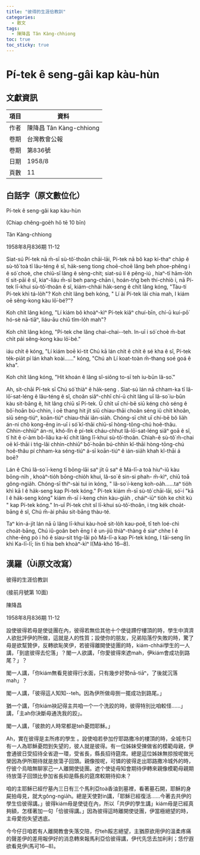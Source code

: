```yaml
---
title: "彼得的生涯佮教訓"
categories:
  - 散文
tags:
  - 陳降昌 Tân Kàng-chhiong
toc: true
toc_sticky: true
---
```


# Pí-tek ê seng-gâi kap kàu-hùn

## 文獻資訊

| 項目 | 資料 |
|---|---|
| 作者 | 陳降昌 Tân Kàng-chhiong |
| 卷期 | 台灣教會公報 |
| 卷期 | 第836號 |
| 日期 | 1958/8 |
| 頁數 | 11 |

## 白話字（原文數位化）

Pí-tek ê seng-gâi kap kàu-hùn

(Chiap chêng-goe̍h hō tē 10 bīn)

Tân Kàng-chhiong

1958年8月836期    11-12

Siat-sú Pí-tek nā m̄-sī sù-tô͘-thoân chāi-lāi, Pí-tek nā bô kap ki-thaⁿ cha̍p ê sù-tô͘ toà tī lâu-téng ê sî, ha̍k-seng tiong choē-choē lâng beh phoe-phêng i ê só͘ choè, che chiū-sī lâng ê sèng-chit; siat-sú lí ê pêng-iú , hiaⁿ-tī hām-lo̍h tī sit-pāi ê sî, kiaⁿ-liáu m̄-sī beh pang-chān i, hoán-tńg beh thí-chhiò i, nā Pí-tek lī-khui sù-tô͘-thoân ê sî, kiám-chhái ha̍k-seng ê chi̍t lâng kóng, "Tàu-tí Pí-tek khì tá-lo̍h"? Koh chi̍t lâng beh kóng, " Lí ài Pí-tek lâi chia mah, I kiám oē sêng-kong kàu lō͘-bé?"?

Koh chi̍t lâng kóng, "Lí kiám bô khoàⁿ-kìⁿ Pí-tek kiâⁿ chuí-bīn, chí-ū kuí-pō͘ hó-sè nā-tiāⁿ, liáu-āu chiū tîm-lo̍h mah"?

Koh chi̍t lâng kóng, "Pí-tek che lâng chai-chai--teh. In-uī i só͘ choè m̄-bat chi̍t pái sêng-kong kàu lō͘-bé."

iáu chi̍t ê kóng, "Lí kiám boē kì-tit Chú kā lán chi̍t ê chi̍t ê sé kha ê sî, Pí-tek te̍k-pia̍t pí lán khah koài......" kóng, "Chú ah Lí koat-toàn m̄-thang soé goá ê kha".

Koh chi̍t lâng kóng, "Hit khoán ê lâng sî-siông to-sī teh iu-būn Iâ-so͘."

Ah, si̍t-chāi Pí-tek sī Chú só͘ thiàⁿ ê ha̍k-seng . Siat-sú lán nā chham-ka tī Iâ-lō͘-sat-léng ê lâu-téng ê sî, choân siâⁿ-chhī chí-ū chi̍t lâng uī Iâ-so͘ iu-būn kàu sit-bāng ê, hit lâng chiū sī Pí-tek. Ū chi̍t uī chí-bē siū kéng chò séng ê bô͘-hoān bú-chhin, i oē thang hit ji̍t siū chiau-thāi choân séng iû chi̍t khoân, siū séng-tiúⁿ, koān-tiúⁿ chiau-thāi iân-sia̍h. Chóng-sī chit uī chí-bē bô lia̍h án-ni chò kong-êng in-uī i só͘ kî-thāi chiū-sī hòng-tōng-chú hoê-thâu. Chhin-chhiūⁿ án-ni, khó-lîn ê pí-tek cháu-chhut Iâ-lō͘-sat-léng siâⁿ goā ê sî, tī hit ê o͘-àm bô-liâu ka-kī chi̍t lâng lī-khui sù-tô͘-thoân. Chiah-ê sù-tô͘ m̄-chai oē kî-thāi i tńg-lâi chhin-chhiūⁿ bô͘-hoān bú-chhin kî-thāi hòng-tōng-chú hoê-thâu pí chham-ka séng-tiúⁿ á-sī koān-tiúⁿ ê ián-sia̍h khah kî-thāi á boē?

Lán ê Chú Iâ-so͘ í-keng tī bōng-lāi saⁿ ji̍t ū saⁿ ê Má-lī-a toà hiuⁿ-iû kàu bōng-ni̍h , khoàⁿ-tio̍h bōng-chio̍h khui, Iâ-so͘ ê sin-si phah- m̄-kìⁿ, chiū toā gông-ngia̍h. Chóng-sī thiⁿ-sài tuì in kóng, " Iâ-so͘ í-keng koh-oa̍h......taⁿ tio̍h khì kā I ê ha̍k-seng kap Pí-tek kóng." Pí-tek kiám m̄-sī sù-tô͘ chāi-lāi, só͘-í "kā I ê ha̍k-seng kóng" kiám m̄-sī í-keng chin kàu-gia̍h , cháiⁿ-iūⁿ tio̍h ke chi̍t kù " kap Pí-tek kóng." In-uī Pí-tek chit sî lī-khui sù-tô͘-thoân, i tng ke̍k choa̍t-bāng ê sî, Chú m̄-ài phāu sit-bāng thàu-té.

Taⁿ kin-á-ji̍t lán nā ū lâng lī-khui kàu-hoē sit-lo̍h kau-poê, tī teh loé-chì choa̍t-bāng, Chú iû-goân beh ēng I ê un-jiû thiàⁿ-thàng ê siaⁿ chhe I ê chhe-ēng pò i hó ê siau-sit tńg-lâi pò Má-lī-a kap Pí-tek kóng, I tāi-seng lín khì Ka-lī-lī; lín tī hia beh khoàⁿ-kìⁿ I(Má-khó 16─8).

## 漢羅（Ùi原文改寫）

彼得的生涯佮教訓

(接前月號第 10面)

陳降昌

1958年8月836期    11-12

設使彼得若毋是使徒團在內，彼得若無佮其他十个使徒蹛佇樓頂的時，學生中濟濟人欲批評伊的所做，這就是人的性質；設使你的朋友，兄弟陷落佇失敗的時，驚了毋是欲幫贊伊，反轉欲恥笑伊，若彼得離開使徒團的時，kiám-chhái學生的一人講，「到底彼得去佗落」？閣一人欲講，「你愛彼得來遮mah，伊kiám會成功到路尾？」？

閣一人講，「你kiám無看見彼得行水面，只有幾步好勢nā-tiāⁿ，了後就沉落mah」？

閣一人講，「彼得這人知知--teh。因為伊所做毋捌一擺成功到路尾。」

猶一个講，「你kiám袂記得主共咱一个一个洗跤的時，彼得特別比咱較怪......」講，「主ah你決斷毋通洗我的跤」。

閣一人講，「彼款的人時常都是teh憂悶耶穌。」

Ah，實在彼得是主所疼的學生 。設使咱若參加佇耶路撒冷的樓頂的時，全城市只有一人為耶穌憂悶到失望的，彼人就是彼得。有一位姊妹受揀做省的模範母親，伊會通彼日受招待全省遊一環，受省長，縣長招待筵席。總是這位姊妹無掠按呢做光榮因為伊所期待就是放蕩子回頭。親像按呢，可憐的彼得走出耶路撒冷城外的時，佇彼个烏暗無聊家己一人離開使徒團。遮个使徒毋知會期待伊轉來親像模範母親期待放蕩子回頭比參加省長抑是縣長的筵席較期待抑未？

咱的主耶穌已經佇墓內三日有三个馬利亞toà香油到墓裡，看著墓石開，耶穌的身屍拍毋見，就大gông-ngia̍h。總是天使對in講，「耶穌已經復活......今著去共伊的學生佮彼得講。」彼得kiám毋是使徒在內，所以「共伊的學生講」kiám毋是已經真夠額，怎樣著加一句「佮彼得講。」因為彼得這時離開使徒團，伊當極絕望的時，主毋愛抱失望透底。

今今仔日咱若有人離開教會失落交陪，佇teh餒志絕望，主猶原欲用伊的溫柔疼痛的聲差伊的差用報伊好的消息轉來報馬利亞佮彼得講，伊代先恁去加利利；恁佇遐欲看見伊(馬可16─8)。
